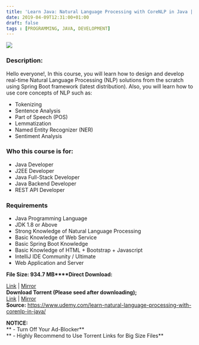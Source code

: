 ```yaml
---
title: 'Learn Java: Natural Language Processing with CoreNLP in Java | [ 49.99$ Course For Free ]'
date: 2019-04-09T12:31:00+01:00
draft: false
tags : [PROGRAMMING, JAVA, DEVELOPMENT]
---
```


  

[![](https://2.bp.blogspot.com/-ebJPpN4XNtk/XKyBuNRWDSI/AAAAAAAABd4/Fs2lCGvOXRwFMIgD6twclMLRa9Gz0kXTACLcBGAs/s640/Learn-Java-Natural-Language-Processing-with-CoreNLP-in-Java.jpg)](https://2.bp.blogspot.com/-ebJPpN4XNtk/XKyBuNRWDSI/AAAAAAAABd4/Fs2lCGvOXRwFMIgD6twclMLRa9Gz0kXTACLcBGAs/s1600/Learn-Java-Natural-Language-Processing-with-CoreNLP-in-Java.jpg)

  

### Description:

Hello everyone!, In this course, you will learn how to design and develop real-time Natural Language Processing (NLP) solutions from the scratch using Spring Boot framework (latest distribution). Also, you will learn how to use core concepts of NLP such as:  

*   Tokenizing
*   Sentence Analysis
*   Part of Speech (POS)
*   Lemmatization
*   Named Entity Recognizer (NER)
*   Sentiment Analysis

### Who this course is for:

*   Java Developer
*   J2EE Developer
*   Java Full-Stack Developer
*   Java Backend Developer
*   REST API Developer

### Requirements

*   Java Programming Language
*   JDK 1.8 or Above
*   Strong Knowledge of Natural Language Processing
*   Basic Knowledge of Web Service
*   Basic Spring Boot Knowledge
*   Basic Knowledge of HTML + Bootstrap + Javascript
*   IntelliJ IDE Community / Ultimate
*   Web Application and Server

**File Size: 934.7 MB****Direct Download:**  

[Link](http://crowdurl.com/LearnJavaNaturallink1) | [Mirror](http://crowdurl.com/LearnJavaNaturallink2)  
**Download Torrent (Please seed after downloading);**  
[Link](http://crowdurl.com/LearnJavaNaturaltorrent1) | [Mirror](http://crowdurl.com/LearnJavaNaturaltorrent2)  
**Source:** https://www.udemy.com/learn-natural-language-processing-with-corenlp-in-java/  

**NOTICE:**  
** - Turn Off Your Ad-Blocker**  
** - Highly Recommend to Use Torrent Links for Big Size Files**